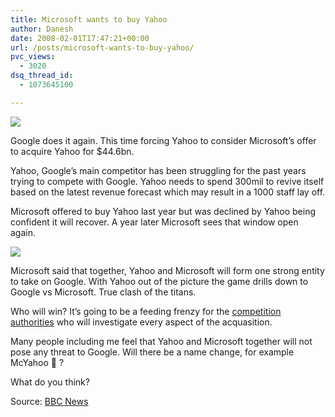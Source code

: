 ```yaml
---
title: Microsoft wants to buy Yahoo
author: Danesh
date: 2008-02-01T17:47:21+00:00
url: /posts/microsoft-wants-to-buy-yahoo/
pvc_views:
  - 3020
dsq_thread_id:
  - 1073645100

---
```

![][1]

Google does it again. This time forcing Yahoo to consider Microsoft&#8217;s offer to acquire Yahoo for $44.6bn.

Yahoo, Google&#8217;s main competitor has been struggling for the past years trying to compete with Google. Yahoo needs to spend 300mil to revive itself based on the latest revenue forecast which may result in a 1000 staff lay off.

Microsoft offered to buy Yahoo last year but was declined by Yahoo being confident it will recover. A year later Microsoft sees that window open again.<!--more-->

![][2] 

Microsoft said that together, Yahoo and Microsoft will form one strong entity to take on Google. With Yahoo out of the picture the game drills down to Google vs Microsoft. True clash of the titans.

Who will win? It&#8217;s going to be a feeding frenzy for the [competition authorities][3] who will investigate every aspect of the acquasition.

Many people including me feel that Yahoo and Microsoft together will not pose any threat to Google. Will there be a name change, for example McYahoo 🙂 ?

What do you think?

Source: [BBC News][4]

 [1]: http://img114.imageshack.us/img114/3963/44397651microhoo203blg9.jpg
 [2]: http://img238.imageshack.us/img238/5285/44397676microyahoogra41ll2.gif
 [3]: http://ec.europa.eu/comm/competition/national_authorities/
 [4]: http://news.bbc.co.uk/1/hi/business/7222114.stm#graphic